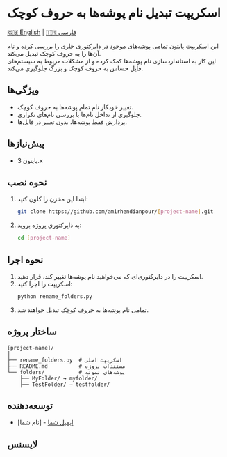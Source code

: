 # اسکریپت تبدیل نام پوشه‌ها به حروف کوچک

[🇬🇧 English](README.md) | [🇮🇷 فارسی](README.fa.md)

این اسکریپت پایتون تمامی پوشه‌های موجود در دایرکتوری جاری را بررسی کرده و نام آن‌ها را به حروف کوچک تبدیل می‌کند.  
این کار به استانداردسازی نام پوشه‌ها کمک کرده و از مشکلات مربوط به سیستم‌های فایل حساس به حروف کوچک و بزرگ جلوگیری می‌کند.

## ویژگی‌ها
- تغییر خودکار نام تمام پوشه‌ها به حروف کوچک.
- جلوگیری از تداخل نام‌ها با بررسی نام‌های تکراری.
- پردازش فقط پوشه‌ها، بدون تغییر در فایل‌ها.

## پیش‌نیازها
- پایتون 3.x

## نحوه نصب
1. ابتدا این مخزن را کلون کنید:
   ```bash
   git clone https://github.com/amirhendianpour/[project-name].git
   ```
2. به دایرکتوری پروژه بروید:
   ```bash
   cd [project-name]
   ```

## نحوه اجرا
1. اسکریپت را در دایرکتوری‌ای که می‌خواهید نام پوشه‌ها تغییر کند، قرار دهید.
2. اسکریپت را اجرا کنید:
   ```bash
   python rename_folders.py
   ```
3. تمامی نام پوشه‌ها به حروف کوچک تبدیل خواهند شد.

## ساختار پروژه
```
[project-name]/
│
├── rename_folders.py  # اسکریپت اصلی
├── README.md          # مستندات پروژه
└── folders/           # پوشه‌های نمونه
    ├── MyFolder/ → myfolder/
    ├── TestFolder/ → testfolder/
```

## توسعه‌دهنده
- [نام شما] - [ایمیل شما](mailto:amir.hendianpour@gmail.com)

## لایسنس
